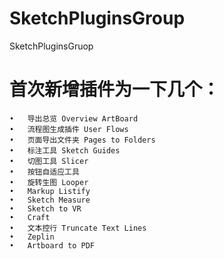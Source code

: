 # SketchPluginsGroup
SketchPluginsGruop
# 首次新增插件为一下几个：

	•	导出总览 Overview ArtBoard
	•	流程图生成插件 User Flows
	•	页面导出文件夹 Pages to Folders
	•	标注工具 Sketch Guides
	•	切图工具 Slicer
	•	按钮自适应工具 
	•	旋转生图 Looper
	•	Markup Listify
	•	Sketch Measure
	•	Sketch to VR
	•	Craft
	•	文本控行 Truncate Text Lines
	•	Zeplin
	•	Artboard to PDF
